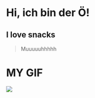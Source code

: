 # **Hi, ich bin der Ö!**
## I love snacks
> Muuuuuhhhhh 

# MY GIF
![](https://media.giphy.com/media/R170qHUseLNE9ssZVe/giphy.gif)

